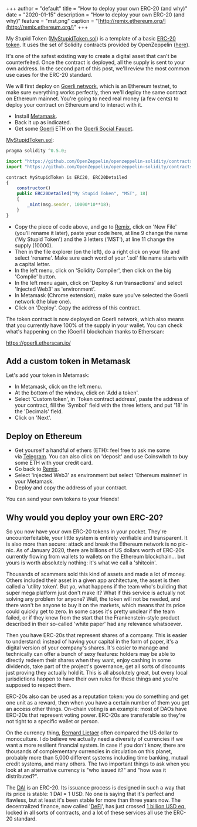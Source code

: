 +++
author = "default"
title = "How to deploy your own ERC-20 (and why)"
date = "2020-01-15"
description = "How to deploy your own ERC-20 (and why)"
feature = "mst.png"
caption = "[http://remix.ethereum.org/](http://remix.ethereum.org/)"
+++

My Stupid Token ([MyStupidToken.sol](https://github.com/julienbrg/my-stupid-token/blob/master/MyStupidToken.sol)) is a template of a basic [ERC-20 token](https://eips.ethereum.org/EIPS/eip-20). It uses the set of Solidity contracts provided by OpenZeppelin ([here](https://github.com/OpenZeppelin/openzeppelin-solidity/contracts)).

It's one of the safest existing way to create a digital asset that can't be counterfeited. Once the contract is deployed, all the supply is sent to your own address. In the second part of this post, we'll review the most common use cases for the ERC-20 standard.

We will first deploy on [Goerli network](https://goerli.net/), which is an Ethereum testnet, to make sure everything works perfectly, then we'll deploy the same contract on Ethereum mainnet. You're going to need real money (a few cents) to deploy your contract on Ethereum and to interact with it.

-   Install [Metamask](https://metamask.io/).
-   Back it up as indicated.
-   Get some [Goerli](https://goerli.net/) ETH on the [Goerli Social Faucet](https://faucet.goerli.mudit.blog/).

[MyStupidToken.sol](https://github.com/julienbrg/my-stupid-token/blob/master/MyStupidToken.sol):

```javascript
pragma solidity ^0.5.0;

import "https://github.com/OpenZeppelin/openzeppelin-solidity/contracts/token/ERC20/ERC20.sol";
import "https://github.com/OpenZeppelin/openzeppelin-solidity/contracts/token/ERC20/ERC20Detailed.sol";

contract MyStupidToken is ERC20, ERC20Detailed
{
    constructor()
	public ERC20Detailed("My Stupid Token", "MST", 18)
	{
		_mint(msg.sender, 10000*10**18);
	}
}
```

-   Copy the piece of code above, and go to [Remix](http://remix.ethereum.org/), click on 'New File' (you'll rename it later), paste your code here, at line 9 change the name ('My Stupid Token') and the 3 letters ('MST'), at line 11 change the supply (10000).
-   Then in the file explorer (on the left), do a right click on your file and select 'rename'. Make sure each word of your '.sol' file name starts with a capital letter.
-   In the left menu, click on 'Solidity Compiler', then click on the big 'Compile' button.
-   In the left menu again, click on 'Deploy & run transactions' and select 'Injected Web3' as 'environment'.
-   In Metamask (Chrome extension), make sure you've selected the Goerli network (the blue one).
-   Click on 'Deploy'. Copy the address of this contract.

The token contract is now deployed on Goerli network, which also means that you currently have 100% of the supply in your wallet. You can check what's happening on the (Goerli) blockchain thanks to Etherscan:

<https://goerli.etherscan.io/>

## Add a custom token in Metamask

Let's add your token in Metamask:

-   In Metamask, click on the left menu.
-   At the bottom of the window, click on 'Add a token'.
-   Select 'Custom token', in 'Token contract address', paste the address of your contract, fill the 'Symbol' field with the three letters, and put '18' in the 'Decimals' field.
-   Click on 'Next'.

## Deploy on Ethereum

-   Get yourself a handful of ethers (ETH): feel free to ask me some via [Telegram](https://t.me/julienbrg). You can also click on 'deposit' and use Coinswitch to buy some ETH with your credit card.
-   Go back to [Remix](http://remix.ethereum.org/).
-   Select 'injected Web3' as environment but select 'Ethereum mainnet' in your Metamask.
-   Deploy and copy the address of your contract.

You can send your own tokens to your friends!

## Why would you deploy your own ERC-20?

So you now have your own ERC-20 tokens in your pocket. They're uncounterfeitable, your little system is entirely verifiable and transparent. It is also more than secure: attack and break the Ethereum network is no pic-nic. As of January 2020, there are billions of US dollars worth of ERC-20s currently flowing from wallets to wallets on the Ethereum blockchain... but yours is worth absolutely nothing: it's what we call a 'shitcoin'.

Thousands of scammers sold this kind of assets and made a lot of money. Others included their asset in a given app architecture, the asset is then called a 'utility token'. But yo, what happens if the team who's building that super mega platform just don't make it? What if this service is actually not solving any problem for anyone? Well, the token will not be needed, and there won't be anyone to buy it on the markets, which means that its price could quickly get to zero. In some cases it's pretty unclear if the team failed, or if they knew from the start that the Frankenstein-style product described in their so-called 'white paper' had any relevance whatsoever.

Then you have ERC-20s that represent shares of a company. This is easier to understand: instead of having your capital in the form of paper, it's a digital version of your company's shares. It's easier to manage and technically can offer a bunch of sexy features: holders may be able to directly redeem their shares when they want, enjoy cashing in some dividends, take part of the project's governance, get all sorts of discounts just proving they actually hold it. This is all absolutely great, but every local jurisdictions happen to have their own rules for these things and you're supposed to respect them.

ERC-20s also can be used as a reputation token: you do something and get one unit as a reward, then when you have a certain number of them you get an access other things. On-chain voting is an example: most of DAOs have ERC-20s that represent voting power. ERC-20s are transferable so they're not tight to a specific wallet or person.

On the currency thing, [Bernard Lietaer](http://www.lietaer.com/) often compared the US dollar to monoculture. I do believe we actually need a diversity of currencies if we want a more resilient financial system. In case if you don't know, there are thousands of complementary currencies in circulation on this planet, probably more than 5,000 different systems including time banking, mutual credit systems, and many others. The two important things to ask when you look at an alternative currency is "who issued it?" and "how was it distributed?".

The [DAI](https://oasis.app/trade/market/WETH/DAI) is an ERC-20. Its issuance process is designed in such a way that its price is stable: 1 DAI = 1 USD. No one is saying that it's perfect and flawless, but at least it's been stable for more than three years now. The decentralized finance, now called '[DeFi](https://defipulse.com/)', has just crossed [1 billion USD eq.](https://www.coindesk.com/why-defis-billion-dollar-milestone-matters) locked in all sorts of contracts, and a lot of these services all use the ERC-20 standard.
